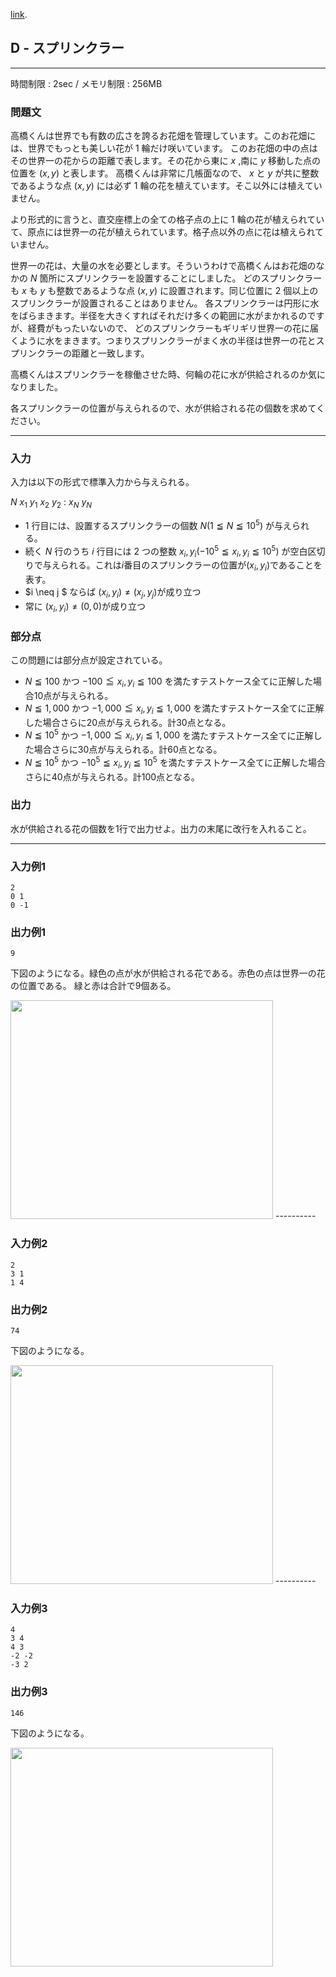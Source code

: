 [link](http://arc022.contest.atcoder.jp/tasks/arc022_4).

## D - スプリンクラー

----------

時間制限 : 2sec / メモリ制限 : 256MB

### 問題文

高橋くんは世界でも有数の広さを誇るお花畑を管理しています。このお花畑には、世界でもっとも美しい花が $1$ 輪だけ咲いています。
このお花畑の中の点はその世界一の花からの距離で表します。その花から東に $x$ ,南に $y$ 移動した点の位置を $(x, y)$ と表します。
高橋くんは非常に几帳面なので、 $x$ と $y$ が共に整数であるような点 $(x, y)$ には必ず $1$ 輪の花を植えています。そこ以外には植えていません。

より形式的に言うと、直交座標上の全ての格子点の上に $1$ 輪の花が植えられていて、原点には世界一の花が植えられています。格子点以外の点に花は植えられていません。

世界一の花は、大量の水を必要とします。そういうわけで高橋くんはお花畑のなかの $N$ 箇所にスプリンクラーを設置することにしました。
どのスプリンクラーも $x$ も $y$ も整数であるような点 $(x, y)$ に設置されます。同じ位置に $2$ 個以上のスプリンクラーが設置されることはありません。
各スプリンクラーは円形に水をばらまきます。半径を大きくすればそれだけ多くの範囲に水がまかれるのですが、経費がもったいないので、
どのスプリンクラーもギリギリ世界一の花に届くように水をまきます。つまりスプリンクラーがまく水の半径は世界一の花とスプリンクラーの距離と一致します。

高橋くんはスプリンクラーを稼働させた時、何輪の花に水が供給されるのか気になりました。

各スプリンクラーの位置が与えられるので、水が供給される花の個数を求めてください。

----------

### 入力

入力は以下の形式で標準入力から与えられる。

>
$N$
$x_1$ $y_1$
$x_2$ $y_2$
:
$x_N$ $y_N$


* $1$ 行目には、設置するスプリンクラーの個数 $N(1≦N≦10^5)$ が与えられる。
* 続く $N$ 行のうち $i$ 行目には $2$ つの整数 $x_i, y_i(-10^5≦ x_i, y_i ≦ 10^5)$ が空白区切りで与えられる。これは$i$番目のスプリンクラーの位置が$(x_i, y_i)$であることを表す。
* $i \neq j $ ならば $(x_i,y_i) \neq (x_j,y_j)$が成り立つ
* 常に $(x_i,y_i) \neq (0, 0)$が成り立つ

### 部分点

この問題には部分点が設定されている。

* $N≦100$ かつ $-100 ≦ x_i, y_i ≦100$ を満たすテストケース全てに正解した場合$10$点が与えられる。
* $N≦1,000$ かつ $-1,000 ≦ x_i, y_i ≦1,000$ を満たすテストケース全てに正解した場合さらに$20$点が与えられる。計$30$点となる。
* $N≦10^5$ かつ $-1,000 ≦ x_i, y_i ≦1,000$ を満たすテストケース全てに正解した場合さらに$30$点が与えられる。計$60$点となる。
* $N≦10^5$ かつ $-10^5 ≦ x_i, y_i ≦10^5$ を満たすテストケース全てに正解した場合さらに$40$点が与えられる。計$100$点となる。

### 出力

水が供給される花の個数を$1$行で出力せよ。出力の末尾に改行を入れること。

----------

### 入力例1

```
2
0 1
0 -1
```

### 出力例1

```
9
```

下図のようになる。緑色の点が水が供給される花である。赤色の点は世界一の花の位置である。
緑と赤は合計で$9$個ある。

<img height="350px" src="http://abc001.contest.atcoder.jp//img/arc/022/4-1.png" width="420px">
</img>----------

### 入力例2

```
2
3 1
1 4
```

### 出力例2

```
74
```

下図のようになる。

<img height="350px" src="http://abc001.contest.atcoder.jp//img/arc/022/4-2.png" width="420px">
</img>----------

### 入力例3

```
4
3 4
4 3
-2 -2
-3 2
```

### 出力例3

```
146
```

下図のようになる。

<img height="350px" src="http://abc001.contest.atcoder.jp//img/arc/022/4-3.png" width="420px">
</img>